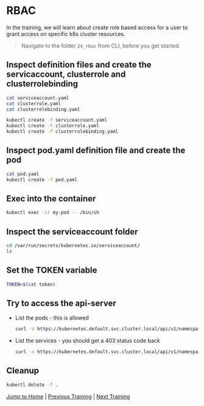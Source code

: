 # RBAC

In the training, we will learn about create role based access for a user to grant access on specific k8s cluster resources.

>Navigate to the folder `24_rbac` from CLI, before you get started. 

## Inspect definition files and create the servicaccount, clusterrole and clusterrolebinding

```bash
cat serviceaccount.yaml
cat clusterrole.yaml
cat clusterrolebinding.yaml
```

```bash
kubectl create -f serviceaccount.yaml
kubectl create -f clusterrole.yaml
kubectl create -f clusterrolebinding.yaml
```

## Inspect pod.yaml definition file and create the pod

```bash
cat pod.yaml
kubectl create -f pod.yaml
```

## Exec into the container

```bash
kubectl exec -it my-pod -- /bin/sh
```

## Inspect the serviceaccount folder 

```bash
cd /var/run/secrets/kubernetes.io/serviceaccount/
ls 
```

## Set the TOKEN variable

```bash
TOKEN=$(cat token)
```

## Try to access the api-server

* List the pods - this is allowed
  ```bash
  curl -s https://kubernetes.default.svc.cluster.local/api/v1/namespaces/default/pods/ --header "Authorization: Bearer $TOKEN" --cacert ca.crt 
  ```

* List the services - you should get a 403 status code back
  ```bash
  curl -s https://kubernetes.default.svc.cluster.local/api/v1/namespaces/default/services/ --header "Authorization: Bearer $TOKEN" --cacert ca.crt 
  ```

## Cleanup

```bash
kubectl delete -f .
```

[Jump to Home](../README.md) | [Previous Training](../23_ingress/README.md) | [Next Training](../25_networkpolicies/README.md)
